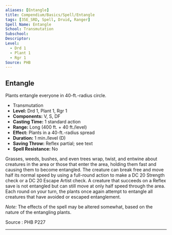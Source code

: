 ```yaml
---
aliases: [Entangle]
title: Compendium/Basics/Spell/Entangle
tags: [35E_SRD, Spell, Druid, Ranger]
Spell Name: Entangle
School: Transmutation
Subschool: 
Descriptor: 
Level:
  - Drd 1
  - Plant 1
  - Rgr 1
Source: PHB
---
```



## Entangle

Plants entangle everyone in 40-ft.-radius circle.

*   Transmutation
*   **Level:** Drd 1, Plant 1, Rgr 1
*   **Components:** V, S, DF
*   **Casting Time:** 1 standard action
*   **Range:** Long (400 ft. + 40 ft./level)
*   **Effect:** Plants in a 40-ft.-radius spread
*   **Duration:** 1 min./level (D)
*   **Saving Throw:** Reflex partial; see text
*   **Spell Resistance:** No

<p>Grasses, weeds, bushes, and even trees wrap, twist, and entwine about creatures in the area or those that enter the area, holding them fast and causing them to become entangled. The creature can break free and move half its normal speed by using a full-round action to make a DC 20 Strength check or a DC 20 Escape Artist check. A creature that succeeds on a Reflex save is not entangled but can still move at only half speed through the area. Each round on your turn, the plants once again attempt to entangle all creatures that have avoided or escaped entanglement.</p><p><i>Note:</i> The effects of the spell may be altered somewhat, based on the nature of the entangling plants.</p>

Source : PHB P227

---
